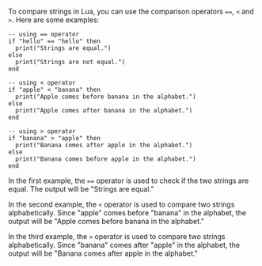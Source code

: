 To compare strings in Lua, you can use the comparison operators `==`, `<` and `>`. Here are some examples:

```
-- using == operator
if "hello" == "hello" then
  print("Strings are equal.")
else
  print("Strings are not equal.")
end

-- using < operator
if "apple" < "banana" then
  print("Apple comes before banana in the alphabet.")
else
  print("Apple comes after banana in the alphabet.")
end

-- using > operator
if "banana" > "apple" then
  print("Banana comes after apple in the alphabet.")
else
  print("Banana comes before apple in the alphabet.")
end
```

In the first example, the `==` operator is used to check if the two strings are equal. The output will be "Strings are equal."

In the second example, the `<` operator is used to compare two strings alphabetically. Since "apple" comes before "banana" in the alphabet, the output will be "Apple comes before banana in the alphabet."

In the third example, the `>` operator is used to compare two strings alphabetically. Since "banana" comes after "apple" in the alphabet, the output will be "Banana comes after apple in the alphabet."